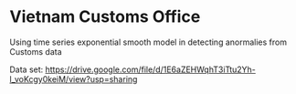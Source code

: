 # Vietnam Customs Office

Using time series exponential smooth model in detecting anormalies from Customs data

Data set: https://drive.google.com/file/d/1E6aZEHWqhT3iTtu2Yh-l_voKcgy0keiM/view?usp=sharing
